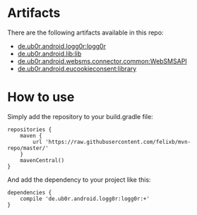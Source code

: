 Artifacts
=========

There are the following artifacts available in this repo:

 * [de.ub0r.android.logg0r:logg0r](https://github.com/felixb/ub0rlogg0r)
 * [de.ub0r.android.lib:lib](https://github.com/felixb/ub0rlib)
 * [de.ub0r.android.websms.connector.common:WebSMSAPI](https://github.com/felixb/websms-api)
 * [de.ub0r.android.eucookieconsent:library](https://github.com/felixb/eucookieconsent)

How to use
==========

Simply add the repository to your build.gradle file:

    repositories {
        maven {
            url 'https://raw.githubusercontent.com/felixb/mvn-repo/master/'
        }
        mavenCentral()
    }

And add the dependency to your project like this:

    dependencies {
        compile 'de.ub0r.android.logg0r:logg0r:+'
    }
